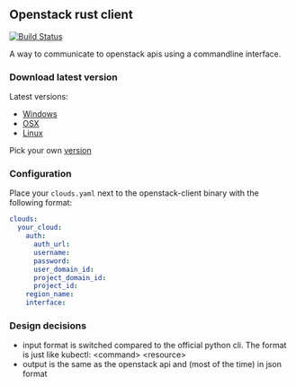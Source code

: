 ## Openstack rust client
[![Build Status](https://travis-ci.org/thomas9911/openstack-client.svg?branch=develop)](https://travis-ci.org/thomas9911/openstack-client)

A way to communicate to openstack apis using a commandline interface.

### Download latest version

Latest versions:
* [Windows](https://object.api.ams.fuga.cloud/swift/v1/5af86bc2f74c49178f32f6f479e878cc/rustci/latest/windows/openstack-client.exe "openstack-client download")
* [OSX](https://object.api.ams.fuga.cloud/swift/v1/5af86bc2f74c49178f32f6f479e878cc/rustci/latest/osx/openstack-client "openstack-client download")
* [Linux](https://object.api.ams.fuga.cloud/swift/v1/5af86bc2f74c49178f32f6f479e878cc/rustci/latest/linux/openstack-client "openstack-client download")

Pick your own
[version](https://object.api.ams.fuga.cloud/swift/v1/5af86bc2f74c49178f32f6f479e878cc/rustci/ "object store link to different versions")

### Configuration

Place your `clouds.yaml` next to the openstack-client binary with the following format:

```yaml
clouds:
  your_cloud:
    auth:
      auth_url:
      username:
      password:
      user_domain_id:
      project_domain_id:
      project_id:
    region_name:
    interface:
```


### Design decisions

* input format is switched compared to the official python cli. The format is just like kubectl: \<command> \<resource>
* output is the same as the openstack api and (most of the time) in json format
